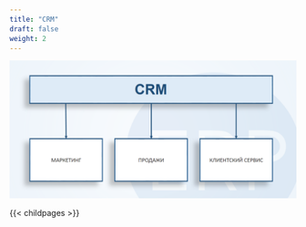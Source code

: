 ```yaml
---
title: "CRM"
draft: false
weight: 2
---
```


![2020-09-04_1345](2020-09-04_1345.png)

{{< childpages >}}